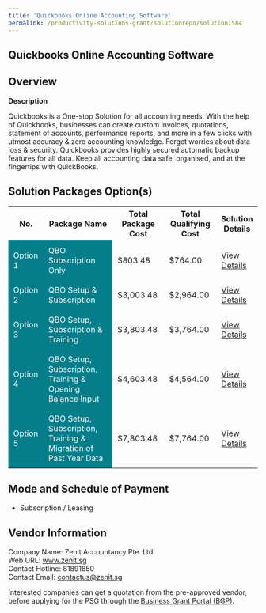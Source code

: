 ```yaml
---
title: 'Quickbooks Online Accounting Software'
permalink: /productivity-solutions-grant/solutionrepo/solution1584
---
```


## Quickbooks Online Accounting Software

## Overview

**Description**

Quickbooks is a One-stop Solution for all accounting needs. With the help of Quickbooks, businesses can create custom invoices, quotations, statement of accounts, performance reports, and more in a few clicks with utmost accuracy & zero accounting knowledge. Forget worries about data loss & security. Quickbooks provides highly secured automatic backup features for all data. Keep all accounting data safe, organised, and at the fingertips with QuickBooks.

## Solution Packages Option(s)

<table>
<tr>
<th><b>No.</b></th>
<th><b>Package Name</b></th>
<th><b>Total Package Cost</b></th>
<th><b>Total Qualifying Cost</b></th>
<th><b>Solution Details</b></th>
</tr>
<tr>
<td style='padding: 10px; background-color: #037E8A; color: #FFFFFF;'>Option 1</td>
<td style='padding: 10px; background-color: #037E8A; color: #FFFFFF;'>QBO Subscription Only</td>
<td style='padding: 10px;'>$803.48</td>
<td style='padding: 10px;'>$764.00</td>
<td style='padding: 10px;'><a href='/images/psg/Zenit_20210137_Desensitised_Annex_3_Part_1.pdf' target='_blank'>View Details</a></td>
</tr>
<tr>
<td style='padding: 10px; background-color: #037E8A; color: #FFFFFF;'>Option 2</td>
<td style='padding: 10px; background-color: #037E8A; color: #FFFFFF;'>QBO Setup & Subscription</td>
<td style='padding: 10px;'>$3,003.48</td>
<td style='padding: 10px;'>$2,964.00</td>
<td style='padding: 10px;'><a href='/images/psg/Zenit_20210137_Desensitised_Annex_3_Part_2.pdf' target='_blank'>View Details</a></td>
</tr>
<tr>
<td style='padding: 10px; background-color: #037E8A; color: #FFFFFF;'>Option 3</td>
<td style='padding: 10px; background-color: #037E8A; color: #FFFFFF;'>QBO Setup, Subscription & Training</td>
<td style='padding: 10px;'>$3,803.48</td>
<td style='padding: 10px;'>$3,764.00</td>
<td style='padding: 10px;'><a href='/images/psg/Zenit_20210137_Desensitised_Annex_3_Part_3.pdf' target='_blank'>View Details</a></td>
</tr>
<tr>
<td style='padding: 10px; background-color: #037E8A; color: #FFFFFF;'>Option 4</td>
<td style='padding: 10px; background-color: #037E8A; color: #FFFFFF;'>QBO Setup, Subscription, Training & Opening Balance Input</td>
<td style='padding: 10px;'>$4,603.48</td>
<td style='padding: 10px;'>$4,564.00</td>
<td style='padding: 10px;'><a href='/images/psg/Zenit_20210137_Desensitised_Annex_3_Part_4.pdf' target='_blank'>View Details</a></td>
</tr>
<tr>
<td style='padding: 10px; background-color: #037E8A; color: #FFFFFF;'>Option 5</td>
<td style='padding: 10px; background-color: #037E8A; color: #FFFFFF;'>QBO Setup, Subscription, Training & Migration of Past Year Data</td>
<td style='padding: 10px;'>$7,803.48</td>
<td style='padding: 10px;'>$7,764.00</td>
<td style='padding: 10px;'><a href='/images/psg/Zenit_20210137_Desensitised_Annex_3_Part_5.pdf' target='_blank'>View Details</a></td>
</tr>
</table>

## Mode and Schedule of Payment

 - Subscription / Leasing

## Vendor Information

 Company Name: Zenit Accountancy Pte. Ltd.<br>Web URL: www.zenit.sg <br>Contact Hotline: 81891850 <br>Contact Email: contactus@zenit.sg <br>

Interested companies can get a quotation from the pre-approved vendor, before applying for the PSG through the <a href='https://www.businessgrants.gov.sg/' target='_blank' rel='noopener'>Business Grant Portal (BGP)</a>.

<script src="/jquery/resize-tables.js"></script>

